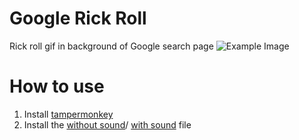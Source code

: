 # Google Rick Roll
Rick roll gif in background of Google search page
![Example Image](https://i.imgur.com/HgG3GE9.png)
# How to use
1. Install [tampermonkey](https://www.tampermonkey.net/)
2. Install the [without sound](https://raw.githubusercontent.com/TheFantasticWarrior/GoogleRickRoll/main/googlerickroll.user.js)/
[with sound](https://github.com/TheFantasticWarrior/GoogleRickRoll/raw/main/withsound.user.js) file


